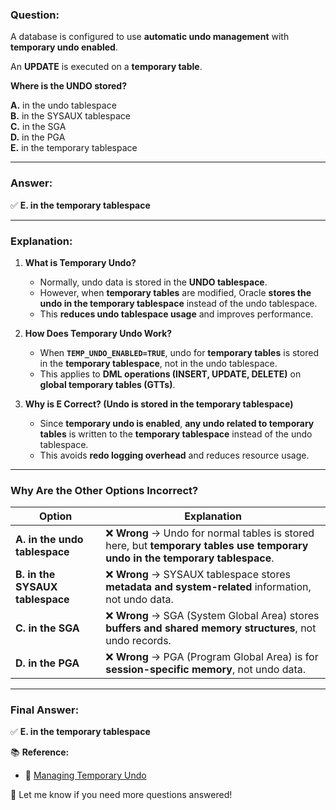### **Question:**  
A database is configured to use **automatic undo management** with **temporary undo enabled**.  

An **UPDATE** is executed on a **temporary table**.  

**Where is the UNDO stored?**  

**A.** in the undo tablespace  
**B.** in the SYSAUX tablespace  
**C.** in the SGA  
**D.** in the PGA  
**E.** in the temporary tablespace  

---

### **Answer:**  
✅ **E. in the temporary tablespace**  

---

### **Explanation:**  

1. **What is Temporary Undo?**  
   - Normally, undo data is stored in the **UNDO tablespace**.  
   - However, when **temporary tables** are modified, Oracle **stores the undo in the temporary tablespace** instead of the undo tablespace.  
   - This **reduces undo tablespace usage** and improves performance.  

2. **How Does Temporary Undo Work?**  
   - When **`TEMP_UNDO_ENABLED=TRUE`**, undo for **temporary tables** is stored in the **temporary tablespace**, not in the undo tablespace.  
   - This applies to **DML operations (INSERT, UPDATE, DELETE)** on **global temporary tables (GTTs)**.  

3. **Why is E Correct? (Undo is stored in the temporary tablespace)**  
   - Since **temporary undo is enabled**, **any undo related to temporary tables** is written to the **temporary tablespace** instead of the undo tablespace.  
   - This avoids **redo logging overhead** and reduces resource usage.  

---

### **Why Are the Other Options Incorrect?**  

| Option | Explanation |
|--------|------------|
| **A. in the undo tablespace** | ❌ **Wrong** → Undo for normal tables is stored here, but **temporary tables use temporary undo in the temporary tablespace**. |
| **B. in the SYSAUX tablespace** | ❌ **Wrong** → SYSAUX tablespace stores **metadata and system-related** information, not undo data. |
| **C. in the SGA** | ❌ **Wrong** → SGA (System Global Area) stores **buffers and shared memory structures**, not undo records. |
| **D. in the PGA** | ❌ **Wrong** → PGA (Program Global Area) is for **session-specific memory**, not undo data. |

---

### **Final Answer:**  
✅ **E. in the temporary tablespace**  

📚 **Reference:**  
- 🔹 [Managing Temporary Undo](https://docs.oracle.com/en/database/oracle/oracle-database/19/admin/managing-temporary-undo.html)  

🚀 Let me know if you need more questions answered!
